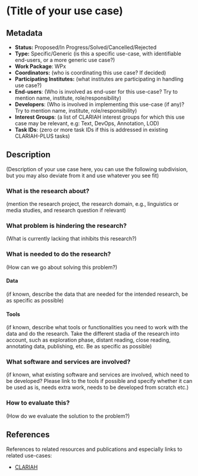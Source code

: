 # (Title of your use case)

## Metadata

* **Status:**  Proposed/In Progress/Solved/Cancelled/Rejected
* **Type:** Specific/Generic (is this a specific use-case, with identifiable end-users, or a more generic use case?)
* **Work Package**: WPx
* **Coordinators:**  (who is coordinating this use case? If decided)
* **Participating Institutes:** (what institutes are participating in handling use case?)
* **End-users**: (Who is involved as end-user for this use-case? Try to mention name, institute, role/responsibility)
* **Developers**: (Who is involved in implementing this use-case (if any)? Try to mention name, institute, role/responsibility)
* **Interest Groups**: (a list of CLARIAH interest groups for which this use case may be relevant, e.g: Text, DevOps, Annotation, LOD)
* **Task IDs**: (zero or more task IDs if this is addressed in existing CLARIAH-PLUS tasks)

## Description

(Description of your use case here, you can use the following subdivision, but you may also deviate from it and use whatever you see fit)

### What is the research about?

(mention the research project, the research domain, e.g., linguistics or media studies, and research question if relevant)

### What problem is hindering the research?

(What is currently lacking that inhibits this research?)

### What is needed to do the research?

(How can we go about solving this problem?)

#### Data

(if known, describe the data that are needed for the intended research, be as specific as possible)

#### Tools

(if known, describe what tools or functionalities you need to work with the data and do the research. Take the different stadia of the research into account, such as exploration phase, distant reading, close reading, annotating data, publishing, etc. Be as specific as possible)

### What software and services are involved?

(if known, what existing software and services are involved, which need to be developed? Please link to the tools if possible and specify whether it can be used as is, needs extra work, needs to be developed from scratch etc.)

### How to evaluate this?

(How do we evaluate the solution to the problem?)

## References

References to related resources and publications and especially links to related use-cases:

* [CLARIAH](https://clariah.nl)

